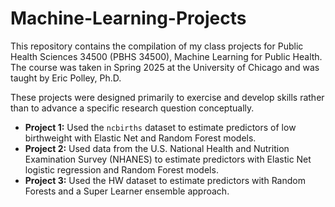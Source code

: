 # Machine-Learning-Projects
This repository contains the compilation of my class projects for Public Health Sciences 34500 (PBHS 34500), Machine Learning for Public Health. The course was taken in Spring 2025 at the University of Chicago and was taught by Eric Polley, Ph.D.

These projects were designed primarily to exercise and develop skills rather than to advance a specific research question conceptually.

- **Project 1:** Used the `ncbirths` dataset to estimate predictors of low birthweight with Elastic Net and Random Forest models.  
- **Project 2:** Used data from the U.S. National Health and Nutrition Examination Survey (NHANES) to estimate predictors with Elastic Net logistic regression and Random Forest models.  
- **Project 3:** Used the HW dataset to estimate predictors with Random Forests and a Super Learner ensemble approach.  

